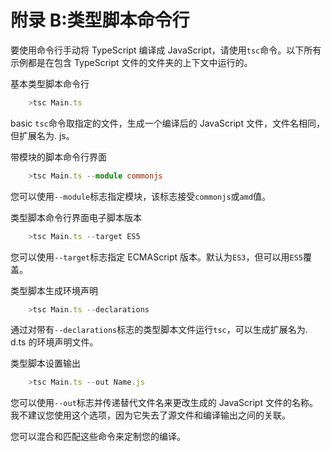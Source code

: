 # 附录 B:类型脚本命令行

要使用命令行手动将 TypeScript 编译成 JavaScript，请使用`tsc`命令。以下所有示例都是在包含 TypeScript 文件的文件夹的上下文中运行的。

基本类型脚本命令行

```ts
    >tsc Main.ts

```

basic `tsc`命令取指定的文件，生成一个编译后的 JavaScript 文件，文件名相同，但扩展名为. js。

带模块的脚本命令行界面

```ts
    >tsc Main.ts --module commonjs

```

您可以使用`--module`标志指定模块，该标志接受`commonjs`或`amd`值。

类型脚本命令行界面电子脚本版本

```ts
    >tsc Main.ts --target ES5

```

您可以使用`--target`标志指定 ECMAScript 版本。默认为`ES3`，但可以用`ES5`覆盖。

类型脚本生成环境声明

```ts
    >tsc Main.ts --declarations

```

通过对带有`--declarations`标志的类型脚本文件运行`tsc`，可以生成扩展名为. d.ts 的环境声明文件。

类型脚本设置输出

```ts
    >tsc Main.ts --out Name.js

```

您可以使用`--out`标志并传递替代文件名来更改生成的 JavaScript 文件的名称。我不建议您使用这个选项，因为它失去了源文件和编译输出之间的关联。

您可以混合和匹配这些命令来定制您的编译。